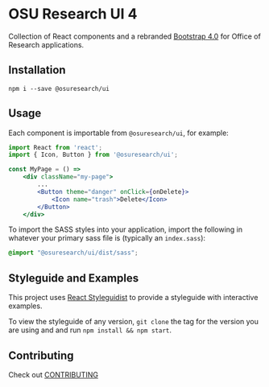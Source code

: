 # OSU Research UI 4

Collection of React components and a rebranded [Bootstrap 4.0](https://getbootstrap.com/docs/4.0/getting-started/introduction/) for Office of Research applications.


## Installation

```
npm i --save @osuresearch/ui
```


## Usage

Each component is importable from `@osuresearch/ui`, for example:

```jsx
import React from 'react';
import { Icon, Button } from '@osuresearch/ui';

const MyPage = () =>
    <div className="my-page">
        ...
        <Button theme="danger" onClick={onDelete}>
            <Icon name="trash">Delete</Icon>
        </Button>
    </div>
```

To import the SASS styles into your application, import the following in whatever your primary sass file is (typically an `index.sass`):

```css
@import "@osuresearch/ui/dist/sass";
```


## Styleguide and Examples

This project uses [React Styleguidist](https://react-styleguidist.js.org/) to provide a styleguide with interactive examples.

To view the styleguide of any version, `git clone` the tag for the version you are using and and run `npm install && npm start`.

## Contributing

Check out [CONTRIBUTING](CONTRIBUTING.md)
